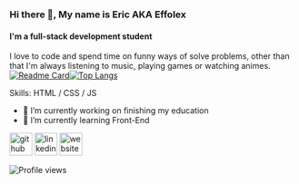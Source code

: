 ### Hi there 👋, My name is Eric AKA Effolex
#### I'm a full-stack development student
I love to code and spend time on funny ways of solve problems, other than that I'm always listening to music, playing games or watching animes.
[![Readme Card](https://github-readme-stats.vercel.app/api/pin/?username=Effolex&repo=trybe-exercicios)](https://github.com/Effolex/trybe-exercicios/tree/geral#readme)[![Top Langs](https://github-readme-stats.vercel.app/api/top-langs/?username=Effolex&layout=compact)](https://github.com/Effolex?tab=repositories)

Skills: HTML / CSS / JS 

- 🔭 I’m currently working on finishing my education 
- 🌱 I’m currently learning Front-End 


[<img src='https://cdn.jsdelivr.net/npm/simple-icons@3.0.1/icons/github.svg' alt='github' height='40'>](https://github.com/https://github.com/Effolex)  [<img src='https://cdn.jsdelivr.net/npm/simple-icons@3.0.1/icons/linkedin.svg' alt='linkedin' height='40'>](https://www.linkedin.com/in/https://www.linkedin.com/in/effolex//)  [<img src='https://cdn.jsdelivr.net/npm/simple-icons@3.0.1/icons/icloud.svg' alt='website' height='40'>](https://effolex.github.io/portfolio/)  

![Profile views](https://gpvc.arturio.dev/https://github.com/Effolex)  





<!--
**Effolex/effolex** is a ✨ _special_ ✨ repository because its `README.md` (this file) appears on your GitHub profile.

Here are some ideas to get you started:

- 🔭 I’m currently working on ...
- 🌱 I’m currently learning ...
- 👯 I’m looking to collaborate on ...
- 🤔 I’m looking for help with ...
- 💬 Ask me about ...
- 📫 How to reach me: ...
- 😄 Pronouns: ...
- ⚡ Fun fact: ...
-->
